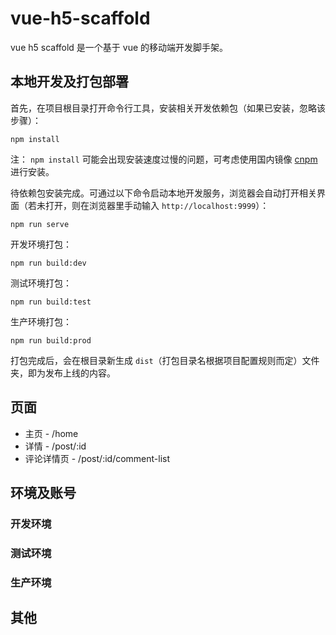 # vue-h5-scaffold

vue h5 scaffold 是一个基于 vue 的移动端开发脚手架。

## 本地开发及打包部署

首先，在项目根目录打开命令行工具，安装相关开发依赖包（如果已安装，忽略该步骤）：

```
npm install
```

注： `npm install` 可能会出现安装速度过慢的问题，可考虑使用国内镜像 [cnpm](https://npm.taobao.org/) 进行安装。

待依赖包安装完成。可通过以下命令启动本地开发服务，浏览器会自动打开相关界面（若未打开，则在浏览器里手动输入 `http://localhost:9999`）：

```
npm run serve
```

开发环境打包：

```
npm run build:dev
```

测试环境打包：

```
npm run build:test
```

生产环境打包：

```
npm run build:prod
```

打包完成后，会在根目录新生成 `dist`（打包目录名根据项目配置规则而定）文件夹，即为发布上线的内容。

## 页面

- 主页 - /home
- 详情 - /post/:id
- 评论详情页 - /post/:id/comment-list

## 环境及账号

### 开发环境

### 测试环境

### 生产环境

## 其他

